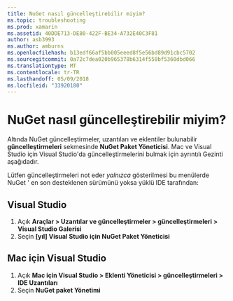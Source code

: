 ```yaml
---
title: NuGet nasıl güncelleştirebilir miyim?
ms.topic: troubleshooting
ms.prod: xamarin
ms.assetid: 40DDE713-DE80-422F-BE34-A732E40C3F81
author: asb3993
ms.author: amburns
ms.openlocfilehash: b13edf66af5bb005eeed8f5e56bd89d91cbc5702
ms.sourcegitcommit: 0a72c7dea020b965378b6314f558bf5360dbd066
ms.translationtype: MT
ms.contentlocale: tr-TR
ms.lasthandoff: 05/09/2018
ms.locfileid: "33920180"
---
```

# <a name="how-can-i-update-nuget"></a>NuGet nasıl güncelleştirebilir miyim?

Altında NuGet güncelleştirmeler, uzantıları ve eklentiler bulunabilir **güncelleştirmeleri** sekmesinde **NuGet Paket Yöneticisi**. Mac ve Visual Studio için Visual Studio'da güncelleştirmelerini bulmak için ayrıntılı Gezinti aşağıdadır. 

Lütfen güncelleştirmeleri not eder *yalnızca* gösterilmesi bu menülerde NuGet ' en son desteklenen sürümünü yoksa yüklü IDE tarafından:

## <a name="visual-studio"></a>Visual Studio
1. Açık **Araçlar > Uzantılar ve güncelleştirmeler > güncelleştirmeleri > Visual Studio Galerisi**
2. Seçin **[yıl] Visual Studio için NuGet Paket Yöneticisi**

## <a name="visual-studio-for-mac"></a>Mac için Visual Studio

1. Açık **Mac için Visual Studio > Eklenti Yöneticisi > güncelleştirmeleri > IDE Uzantıları**
2. Seçin **NuGet paket Yönetimi**

